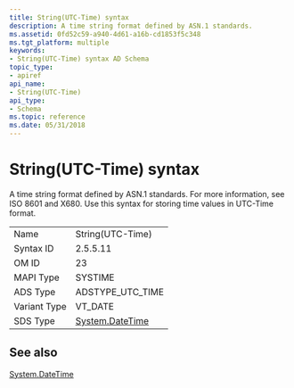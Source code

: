 ```yaml
---
title: String(UTC-Time) syntax
description: A time string format defined by ASN.1 standards.
ms.assetid: 0fd52c59-a940-4d61-a16b-cd1853f5c348
ms.tgt_platform: multiple
keywords:
- String(UTC-Time) syntax AD Schema
topic_type:
- apiref
api_name:
- String(UTC-Time)
api_type:
- Schema
ms.topic: reference
ms.date: 05/31/2018
---
```


# String(UTC-Time) syntax

A time string format defined by ASN.1 standards. For more information, see ISO 8601 and X680. Use this syntax for storing time values in UTC-Time format.



|              |                                                                            |
|--------------|----------------------------------------------------------------------------|
| Name         | String(UTC-Time)                                                           |
| Syntax ID    | 2.5.5.11                                                                   |
| OM ID        | 23                                                                         |
| MAPI Type    | SYSTIME                                                                    |
| ADS Type     | ADSTYPE\_UTC\_TIME                                                         |
| Variant Type | VT\_DATE                                                                   |
| SDS Type     | [System.DateTime](/dotnet/api/system.datetime) |



## See also

<dl> <dt>

[System.DateTime](/dotnet/api/system.datetime)
</dt> </dl>

 

 